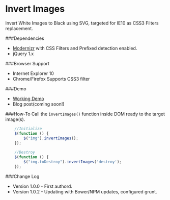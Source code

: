 Invert Images
===========

Invert White Images to Black using SVG, targeted for IE10 as CSS3 Filters replacement.

###Dependencies
 - [Modernizr](http://modernizr.com/download/#-inlinesvg-svg-shiv-cssclasses-prefixes-css_filters) with CSS Filters and Prefixed  detection enabled.
 - jQuery 1.x

###Browser Support
- Internet Explorer 10
- Chrome/Firefox Supports CSS3 filter


###Demo
 - [Working Demo](http://shekhardesigner.github.io/InvertImages/)
 - Blog post(coming soon!)

###How-To
Call the `invertImages()` function inside DOM ready to the target image(s).

```javascript
	//Initialize
	$(function () {
	    $("img").invertImages();
	});
	
	//Destroy
	$(function () {
	    $("img.toDestroy").invertImages('destroy');
	});
```

###Change Log
  - Version 1.0.0 - First authord.
  - Version 1.0.2 - Updating with Bower/NPM updates, configured grunt.
